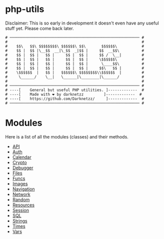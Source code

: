 # php-utils
Disclaimer: This is so early in development it doesn't even have any useful stuff yet. Please come back later.


    # ────────────────────────────────────────────────────────── #
    #                                                            #
    #    $$\   $$\ $$$$$$$$\ $$$$$$\ $$\       $$$$$$\           #
    #    $$ |  $$ |\__$$  __|\_$$  _|$$ |     $$  __$$\          #
    #    $$ |  $$ |   $$ |     $$ |  $$ |     $$ /  \__|         #
    #    $$ |  $$ |   $$ |     $$ |  $$ |     \$$$$$$\           #
    #    $$ |  $$ |   $$ |     $$ |  $$ |      \____$$\          #
    #    $$ |  $$ |   $$ |     $$ |  $$ |     $$\   $$ |         #
    #    \$$$$$$  |   $$ |   $$$$$$\ $$$$$$$$\\$$$$$$  |         #
    #     \______/    \__|   \______|\________|\______/          #
    #                                                            #
    # ────────────────────────────────────────────────────────── #
    # ----[    General but useful PHP utilities. ]-------------  #
    # ----[    Made with ❤️ by darknetzz         ]-------------  #
    # ----[    https://github.com/Darknetzz/     ]-------------  #
    # ────────────────────────────────────────────────────────── #


# Modules
Here is a list of all the modules (classes) and their methods.

* [API](Docs/API.md)
* [Auth](Docs/Auth.md)
* [Calendar](Docs/Calendar.md)
* [Crypto](Docs/Crypto.md)
* [Debugger](Docs/Debugger.md)
* [Files](Docs/Files.md)
* [Funcs](Docs/Funcs.md)
* [Images](Docs/Images.md)
* [Navigation](Docs/Navigation.md)
* [Network](Docs/Network.md)
* [Random](Docs/Random.md)
* [Resources](Docs/Resources.md)
* [Session](Docs/Session.md)
* [SQL](Docs/SQL.md)
* [Strings](Docs/Strings.md)
* [Times](Docs/Times.md)
* [Vars](Docs/Vars.md)
